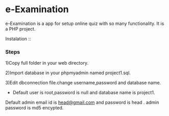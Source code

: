 # e-Examination

e-Examination is a app for setup online quiz with so many functionality.
It is a PHP project.


Instalation ::

### Steps

1)Copy full folder in your web directory.

2)Import database in your phpmyadmin named project1.sql.

3)Edit dbconnection file.change username,password and database name.
- Default user is root,password is null and database name is project1.

Default admin email id is head@gmail.com and password is head .
admin password is md5 encypted.






